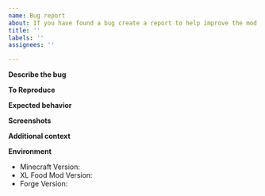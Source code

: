 ```yaml
---
name: Bug report
about: If you have found a bug create a report to help improve the mod.
title: ''
labels: ''
assignees: ''

---
```


**Describe the bug**
<!-- A clear and concise description of what the bug is.-->

**To Reproduce**
<!--Steps to reproduce the behavior:
1. Go to '...'
2. Click on '....'
3. Scroll down to '....'
4. See error-->

**Expected behavior**
<!--A clear and concise description of what you expected to happen.-->

**Screenshots**
<!--If applicable, add screenshots to help explain your problem.-->

**Additional context**
<!--Add any other context about the problem here.-->

**Environment**
 - Minecraft Version:
 - XL Food Mod Version:
 - Forge Version:
